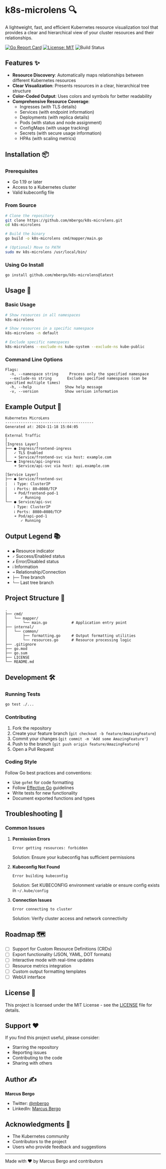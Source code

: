 # k8s-microlens 🔍

A lightweight, fast, and efficient Kubernetes resource visualization tool that provides a clear and hierarchical view of your cluster resources and their relationships.

[![Go Report Card](https://goreportcard.com/badge/github.com/mbergo/k8s-microlens)](https://goreportcard.com/report/github.com/mbergo/k8s-microlens)
[![License: MIT](https://img.shields.io/badge/License-MIT-yellow.svg)](https://opensource.org/licenses/MIT)
![Build Status](https://github.com/mbergo/k8s-microlens/actions/workflows/ci.yml/badge.svg)


## Features ✨

- **Resource Discovery**: Automatically maps relationships between different Kubernetes resources
- **Clear Visualization**: Presents resources in a clear, hierarchical tree structure
- **Color-Coded Output**: Uses colors and symbols for better readability
- **Comprehensive Resource Coverage**:
  - Ingresses (with TLS details)
  - Services (with endpoint information)
  - Deployments (with replica details)
  - Pods (with status and node assignment)
  - ConfigMaps (with usage tracking)
  - Secrets (with secure usage information)
  - HPAs (with scaling metrics)

## Installation 📦

### Prerequisites

- Go 1.19 or later
- Access to a Kubernetes cluster
- Valid kubeconfig file

### From Source

```bash
# Clone the repository
git clone https://github.com/mbergo/k8s-microlens.git
cd k8s-microlens

# Build the binary
go build -o k8s-microlens cmd/mapper/main.go

# (Optional) Move to PATH
sudo mv k8s-microlens /usr/local/bin/
```

### Using Go Install

```bash
go install github.com/mbergo/k8s-microlens@latest
```

## Usage 🚀

### Basic Usage

```bash
# Show resources in all namespaces
k8s-microlens

# Show resources in a specific namespace
k8s-microlens -n default

# Exclude specific namespaces
k8s-microlens --exclude-ns kube-system --exclude-ns kube-public
```

### Command Line Options

```
Flags:
  -n, --namespace string     Process only the specified namespace
  --exclude-ns string       Exclude specified namespaces (can be specified multiple times)
  -h, --help               Show help message
  -v, --version            Show version information
```

## Example Output 📝

```
Kubernetes MicroLens
----------------------------------------
Generated at: 2024-11-18 15:04:05

External Traffic
│
[Ingress Layer]
├── ● Ingress/frontend-ingress
│   ✓ TLS Enabled
│   ➜ Service/frontend-svc via host: example.com
└── ● Ingress/api-ingress
    ➜ Service/api-svc via host: api.example.com

[Service Layer]
├── ● Service/frontend-svc
│   ℹ Type: ClusterIP
│   ℹ Ports: 80→8080/TCP
│   ➜ Pod/frontend-pod-1
│      ✓ Running
└── ● Service/api-svc
    ℹ Type: ClusterIP
    ℹ Ports: 8080→8080/TCP
    ➜ Pod/api-pod-1
       ✓ Running
```

## Output Legend 📚

- `●` Resource indicator
- `✓` Success/Enabled status
- `✗` Error/Disabled status
- `ℹ` Information
- `➜` Relationship/Connection
- `├──` Tree branch
- `└──` Last tree branch

## Project Structure 📁

```
.
├── cmd/
│   └── mapper/
│       └── main.go           # Application entry point
├── internal/
│   └── common/
│       ├── formatting.go     # Output formatting utilities
│       └── resources.go      # Resource processing logic
├── .gitignore
├── go.mod
├── go.sum
├── LICENSE
└── README.md
```

## Development 🛠️

### Running Tests

```bash
go test ./...
```

### Contributing

1. Fork the repository
2. Create your feature branch (`git checkout -b feature/AmazingFeature`)
3. Commit your changes (`git commit -m 'Add some AmazingFeature'`)
4. Push to the branch (`git push origin feature/AmazingFeature`)
5. Open a Pull Request

### Coding Style

Follow Go best practices and conventions:
- Use `gofmt` for code formatting
- Follow [Effective Go](https://golang.org/doc/effective_go) guidelines
- Write tests for new functionality
- Document exported functions and types

## Troubleshooting 🔧

### Common Issues

1. **Permission Errors**
   ```
   Error getting resources: forbidden
   ```
   Solution: Ensure your kubeconfig has sufficient permissions

2. **Kubeconfig Not Found**
   ```
   Error building kubeconfig
   ```
   Solution: Set KUBECONFIG environment variable or ensure config exists in `~/.kube/config`

3. **Connection Issues**
   ```
   Error connecting to cluster
   ```
   Solution: Verify cluster access and network connectivity

## Roadmap 🗺️

- [ ] Support for Custom Resource Definitions (CRDs)
- [ ] Export functionality (JSON, YAML, DOT formats)
- [ ] Interactive mode with real-time updates
- [ ] Resource metrics integration
- [ ] Custom output formatting templates
- [ ] WebUI interface

## License 📄

This project is licensed under the MIT License - see the [LICENSE](LICENSE) file for details.

## Support ❤️

If you find this project useful, please consider:
- Starring the repository
- Reporting issues
- Contributing to the code
- Sharing with others

## Author ✍️

**Marcus Bergo**
- Twitter: [@mbergo](https://twitter.com/mbergo)
- LinkedIn: [Marcus Bergo](https://linkedin.com/in/marcusbergo)

## Acknowledgments 🙏

- The Kubernetes community
- Contributors to the project
- Users who provide feedback and suggestions

---

Made with ❤️ by Marcus Bergo and contributors
